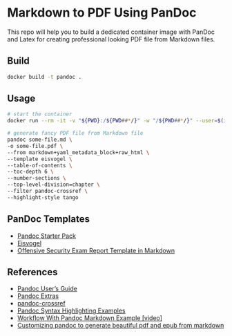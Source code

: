 # Markdown to PDF Using PanDoc

This repo will help you to build a dedicated container image with PanDoc and Latex for creating professional looking PDF file from Markdown files.

## Build

```bash
docker build -t pandoc .
```

## Usage

```bash
# start the container
docker run --rm -it -v "${PWD}:/${PWD##*/}" -w "/${PWD##*/}" --user=$(id -u) pandoc

# generate fancy PDF file from Markdown file
pandoc some-file.md \
-o some-file.pdf \
--from markdown+yaml_metadata_block+raw_html \
--template eisvogel \
--table-of-contents \
--toc-depth 6 \
--number-sections \
--top-level-division=chapter \
--filter pandoc-crossref \
--highlight-style tango
```

## PanDoc Templates

- [Pandoc Starter Pack](https://github.com/jez/pandoc-starter)
- [Eisvogel](https://github.com/Wandmalfarbe/pandoc-latex-template)
- [Offensive Security Exam Report Template in Markdown](https://github.com/noraj/OSCP-Exam-Report-Template-Markdown)

## References

- [Pandoc User’s Guide](https://pandoc.org/MANUAL.html)
- [Pandoc Extras](https://pandoc.org/extras.html)
- [pandoc-crossref](https://lierdakil.github.io/pandoc-crossref/)
- [Pandoc Syntax Highlighting Examples](https://www.garrickadenbuie.com/blog/pandoc-syntax-highlighting-examples/)
- [Workflow With Pandoc Markdown Example [video]](https://www.youtube.com/watch?v=lMIlNsi3eAY&ab_channel=BrodieRobertson)
- [Customizing pandoc to generate beautiful pdf and epub from markdown](https://learnbyexample.github.io/customizing-pandoc/)
